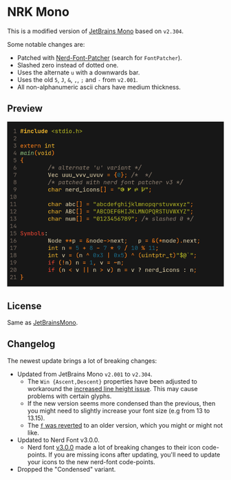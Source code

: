 # NRK Mono

This is a modified version of [JetBrains Mono](https://github.com/JetBrains/JetBrainsMono)
based on `v2.304`.

Some notable changes are:

* Patched with [Nerd-Font-Patcher](https://github.com/ryanoasis/nerd-fonts/releases/latest) (search for `FontPatcher`).
* Slashed zero instead of dotted one.
* Uses the alternate `u` with a downwards bar.
* Uses the old `5`, `J`, `&`, `,`, `;` and `-` from `v2.001`.
* All non-alphanumeric ascii chars have medium thickness.

## Preview

![Preview](preview.png)

## License

Same as [JetBrainsMono](https://github.com/JetBrains/JetBrainsMono/blob/master/OFL.txt).

## Changelog

The newest update brings a lot of breaking changes:

* Updated from JetBrains Mono `v2.001` to `v2.304`.
  * The `Win {Ascent,Descent}` properties have been adjusted to workaround the
  [increased line height issue][lineBug]. This may cause problems with certain
  glyphs.
  * If the new version seems more condensed than the previous, then you might
  need to slightly increase your font size (e.g from 13 to 13.15).
  * The [`f` was reverted][f-revert] to an older version, which you might or
  might not like.
* Updated to Nerd Font v3.0.0.
  * Nerd font [v3.0.0](https://github.com/ryanoasis/nerd-fonts/releases/tag/v3.0.0)
  made a lot of breaking changes to their icon code-points. If you are missing
  icons after updating, you'll need to update your icons to the new nerd-font
  code-points.
* Dropped the "Condensed" variant.

[lineBug]: https://github.com/JetBrains/JetBrainsMono/issues/334
[f-revert]: https://github.com/JetBrains/JetBrainsMono/issues/273
